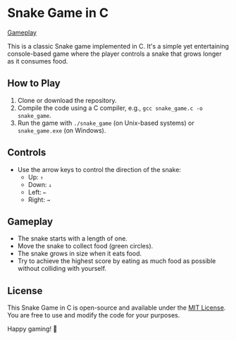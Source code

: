 ﻿# Snake Game in C

[Gameplay](https://github.com/Dheovani/ConsoleSnakeGame/assets/79609196/dcdcbe99-dc07-4ce6-8aef-a39b3c902bac)

This is a classic Snake game implemented in C. It's a simple yet entertaining console-based game where the player controls a snake that grows longer as it consumes food.

## How to Play

1. Clone or download the repository.
2. Compile the code using a C compiler, e.g., `gcc snake_game.c -o snake_game`.
3. Run the game with `./snake_game` (on Unix-based systems) or `snake_game.exe` (on Windows).

## Controls

- Use the arrow keys to control the direction of the snake:
  - Up:    `↑`
  - Down:  `↓`
  - Left:  `←`
  - Right: `→`

## Gameplay

- The snake starts with a length of one.
- Move the snake to collect food (green circles).
- The snake grows in size when it eats food.
- Try to achieve the highest score by eating as much food as possible without colliding with yourself.

## License

This Snake Game in C is open-source and available under the [MIT License](LICENSE). You are free to use and modify the code for your purposes.

Happy gaming! 🐍
